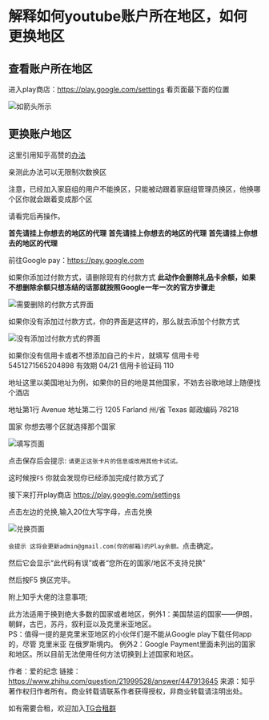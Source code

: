 解释如何youtube账户所在地区，如何更换地区
====
查看账户所在地区
-------
进入play商店：https://play.google.com/settings 看页面最下面的位置


![如箭头所示](https://s2.ax1x.com/2019/10/20/KMZ06P.jpg) 



更换账户地区
-------

这里引用知乎高赞的<a href="https://www.zhihu.com/question/21999528" target="_blank">办法</a>


亲测此办法可以无限制次数换区


注意，已经加入家庭组的用户不能换区，只能被动跟着家庭组管理员换区，他换哪个区你就会跟着变成那个区


请看完后再操作。


__首先请挂上你想去的地区的代理__
__首先请挂上你想去的地区的代理__
__首先请挂上你想去的地区的代理__





前往Google pay：https://pay.google.com


 
 

如果你添加过付款方式，请删除现有的付款方式 __此动作会删除礼品卡余额，如果不想删除余额只想冻结的话那就按照Google一年一次的官方步骤走__


![需要删除的付款方式界面](https://s2.ax1x.com/2019/10/20/KM1Ins.jpg) 



如果你没有添加过付款方式，你的界面是这样的，那么就去添加个付款方式
 
 
 
![没有添加过付款方式的界面]( https://s2.ax1x.com/2019/10/20/KMew4J.png) 
 
 
 
 如果你没有信用卡或者不想添加自己的卡片，就填写 信用卡号 5451271565204898  有效期  04/21 信用卡验证码 110 
 
 地址这里以美国地址为例，如果你的目的地是其他国家，不妨去谷歌地球上随便找个酒店
 
 地址第1行 Avenue  地址第二行 1205 Farland  州/省 Texas  邮政编码  78218

 
 
 
 国家 你想去哪个区就选择那个国家
 
 
 
![填写页面](https://s2.ax1x.com/2019/10/20/KMnHAS.png)



点击保存后会提示: `请更正这张卡片的信息或改用其他卡试试。`


这时候按`F5` 你就会发现你已经添加完成付款方式了


接下来打开play商店 https://play.google.com/settings


点击左边的兑换,输入20位大写字母，点击兑换 


![兑换页面](https://s2.ax1x.com/2019/10/20/KMlCrR.jpg)


`会提示 这将会更新admin@gmail.com(你的邮箱)的Play余额。`点击确定。


然后它会显示“此代码有误”或者“您所在的国家/地区不支持兑换”


然后按F5 换区完毕。


附上知乎大佬的注意事项;

此方法适用于换到绝大多数的国家或者地区，例外1：美国禁运的国家——伊朗，朝鲜，古巴，苏丹，叙利亚以及克里米亚地区。        
PS：值得一提的是克里米亚地区的小伙伴们是不能从Google play下载任何app的，尽管 克里米亚 在俄罗斯境内。
例外2：Google Payment里面未列出的国家和地区。所以目前无法使用任何方法切换到上述国家和地区。

作者：爱的纪念
链接：https://www.zhihu.com/question/21999528/answer/447913645
来源：知乎
著作权归作者所有。商业转载请联系作者获得授权，非商业转载请注明出处。


如有需要合租，欢迎加入<a href="https://https://t.me/hezu1" target="_blank">TG合租群</a>




